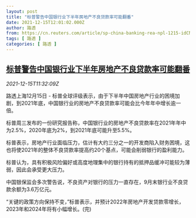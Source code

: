 ```yaml
---
layout: post
title: "标普警告中国银行业下半年房地产不良贷款率可能翻番"
date: 2021-12-15T12:01:02.000Z
author: 路透
from: https://cn.reuters.com/article/sp-china-banking-rea-npl-1215-idCNKBS2IU105
tags: [ 路透 ]
categories: [ 路透 ]
---
```

<!--1639569662000-->
[标普警告中国银行业下半年房地产不良贷款率可能翻番](https://cn.reuters.com/article/sp-china-banking-rea-npl-1215-idCNKBS2IU105)
------

<div>
<div><i>2021-12-15T11:32:09Z</i></div><p>路透上海12月15日 - 标普全球评级表示，由于下半年中国房地产行业的困境加剧，到2021年底，中国银行业的房地产不良贷款率可能会比今年年中增长逾一倍。</p><p>标普周三发布的一份研究报告称，中国银行业的房地产不良贷款率在2021年年中为2.5%，2020年底为2%，到2021年底可能升至5.5%。</p><p>标普表示，房地产行业面临压力，估计有大约三分之一的开发商陷入财务困境，这也将使2021年的整体不良贷款率提高约20个基点，可能会削弱银行的盈利能力。</p><p>标普认为，具有积极风险偏好或高度地理集中的银行持有的抵押品缓冲可能较为薄弱，因此会承受更大压力。</p><p>中国银保监会多次警告说，不良资产对银行的压力一直存在，9月末银行业不良贷款余额为3.6万亿元。</p><p>“关键的政策方向保持不变，”标普表示，并预计2022年房地产开发贷款零增长，2023年和2024年将有小幅增长。(完)</p>
</div>
